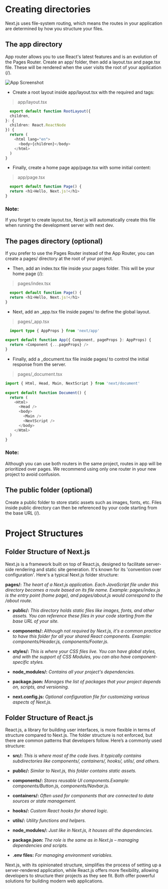 # Creating directories
Next.js uses file-system routing, which means the routes in your application are determined by how you structure your files.

## The app directory
App router allows you to use React's latest features and is an evolution of the Pages Router.
Create an app/ folder, then add a layout.tsx and page.tsx file. These will be rendered when the user visits the root of your application (/).

![App Screenshot](https://nextjs.org/_next/image?url=%2Fdocs%2Fdark%2Fapp-getting-started.png&w=1920&q=75&dpl=dpl_E8WJxq5FBaMW27AJwimbfp1c4j61)

* Create a root layout inside app/layout.tsx with the required <html> and <body> tags:

> app/layout.tsx
```typescript
  export default function RootLayout({
  children,
}: {
  children: React.ReactNode
}) {
  return (
    <html lang="en">
      <body>{children}</body>
    </html>
  )
}
```

* Finally, create a home page app/page.tsx with some initial content:

> app/page.tsx
```typescript
  export default function Page() {
  return <h1>Hello, Next.js!</h1>
}
```
### Note:
If you forget to create layout.tsx, Next.js will automatically create this file when running the development server with next dev.

## The pages directory (optional)
If you prefer to use the Pages Router instead of the App Router, you can create a pages/ directory at the root of your project.

* Then, add an index.tsx file inside your pages folder. This will be your home page (/):

> pages/index.tsx
```typescript
  export default function Page() {
  return <h1>Hello, Next.js!</h1>
}
```

* Next, add an _app.tsx file inside pages/ to define the global layout.

> pages/_app.tsx
```typescript
  import type { AppProps } from 'next/app'
 
export default function App({ Component, pageProps }: AppProps) {
  return <Component {...pageProps} />
}
```

* Finally, add a _document.tsx file inside pages/ to control the initial response from the server.

> pages/_document.tsx
```typescript
import { Html, Head, Main, NextScript } from 'next/document'
 
export default function Document() {
  return (
    <Html>
      <Head />
      <body>
        <Main />
        <NextScript />
      </body>
    </Html>
  )
}
```
### Note:
Although you can use both routers in the same project, routes in app will be prioritized over pages. We recommend using only one router in your new project to avoid confusion.

## The public folder (optional)
Create a public folder to store static assets such as images, fonts, etc. Files inside public directory can then be referenced by your code starting from the base URL (/).

# Project Structures
## Folder Structure of Next.js

Next.js is a framework built on top of React.js, designed to facilitate server-side rendering and static site generation. It's known for its 'convention over configuration'. Here's a typical Next.js folder structure:

**pages/:**  *The heart of a Next.js application. Each JavaScript file under this directory becomes a route based on its file name. Example: pages/index.js is the entry point (home page), and pages/about.js would correspond to the /about route.*

- **public/:**  *This directory holds static files like images, fonts, and other assets. You can reference these files in your code starting from the base URL of your site.*

- **components/:**  *Although not required by Next.js, it's a common practice to have this folder for all your shared React components. Example: components/Header.js, components/Footer.js.*

- **styles/:**  *This is where your CSS files live. You can have global styles, and with the support of CSS Modules, you can also have component-specific styles.*

- **node_modules/:**  *Contains all your project's dependencies.*

- **package.json:**  *Manages the list of packages that your project depends on, scripts, and versioning.*

- **next.config.js:**  *Optional configuration file for customizing various aspects of Next.js.*


## Folder Structure of React.js

React.js, a library for building user interfaces, is more flexible in terms of structure compared to Next.js. The folder structure is not enforced, but there are common patterns that developers follow. Here’s a commonly used structure:

- **src/:**  *This is where most of the code lives. It typically contains subdirectories like components/, containers/, hooks/, utils/, and others.*

- **public/:**  *Similar to Next.js, this folder contains static assets.*

- **components/:**  *Stores reusable UI components.Example: components/Button.js, components/Navbar.js.*

- **containers/:**  *Often used for components that are connected to data sources or state management.*

- **hooks/:**  *Custom React hooks for shared logic.*

- **utils/:**  *Utility functions and helpers.*

- **node_modules/:**  *Just like in Next.js, it houses all the dependencies.*

- **package.json:**  *The role is the same as in Next.js – managing dependencies and scripts.*

- **.env files:**  *For managing environment variables.*

Next.js, with its opinionated structure, simplifies the process of setting up a server-rendered application, while React.js offers more flexibility, allowing developers to structure their projects as they see fit. Both offer powerful solutions for building modern web applications.
